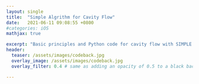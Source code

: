 ```yaml
---
layout: single
title:  "Simple Algrithm for Cavity Flow"
date:   2021-06-11 09:08:55 +0800
#categories: iOS
mathjax: true

excerpt: "Basic principles and Python code for cavity flow with SIMPLE algorithm at steady staye"
header:
  teaser: /assets/images/codeback.jpg
  overlay_image: /assets/images/codeback.jpg
  overlay_filter: 0.4 # same as adding an opacity of 0.5 to a black background

---
```

